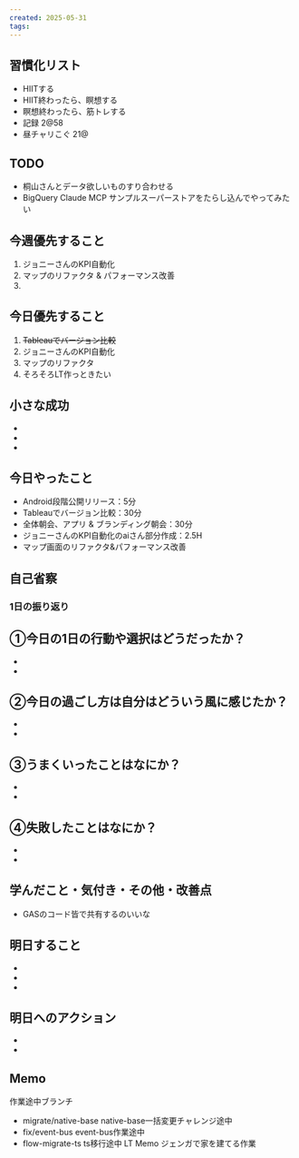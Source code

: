 ```yaml
---
created: 2025-05-31
tags:
---
```


## 習慣化リスト 
- HIITする
- HIIT終わったら、瞑想する
- 瞑想終わったら、筋トレする
- 記録 2@58
- 昼チャリこぐ 21@


## TODO
- 桐山さんとデータ欲しいものすり合わせる
- BigQuery Claude MCP サンプルスーパーストアをたらし込んでやってみたい

## 今週優先すること
1. ジョニーさんのKPI自動化
2. マップのリファクタ & パフォーマンス改善
3. 

## 今日優先すること
1. ~~Tableauでバージョン比較~~
2. ジョニーさんのKPI自動化
3. マップのリファクタ
4. そろそろLT作っときたい

## 小さな成功
- 
- 
- 

## 今日やったこと
- Android段階公開リリース：5分
- Tableauでバージョン比較：30分
- 全体朝会、アプリ & ブランディング朝会：30分
- ジョニーさんのKPI自動化のaiさん部分作成：2.5H
- マップ画面のリファクタ&パフォーマンス改善


## 自己省察

### 1日の振り返り
①今日の1日の行動や選択はどうだったか？
- 
- 
- 

②今日の過ごし方は自分はどういう風に感じたか？
- 
- 
- 

③うまくいったことはなにか？
- 
- 
- 

④失敗したことはなにか？
- 
- 
- 

## 学んだこと・気付き・その他・改善点
- GASのコード皆で共有するのいいな

## 明日すること
- 
- 
- 

## 明日へのアクション
- 
- 

## Memo
作業途中ブランチ
- migrate/native-base native-base一括変更チャレンジ途中
- fix/event-bus event-bus作業途中
- flow-migrate-ts ts移行途中
LT Memo
ジェンガで家を建てる作業